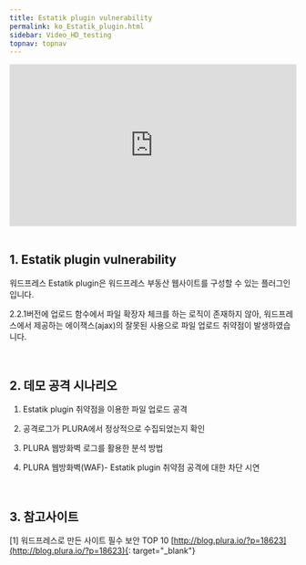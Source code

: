 ```yaml
---
title: Estatik plugin vulnerability
permalink: ko_Estatik_plugin.html
sidebar: Video_HD_testing
topnav: topnav
---
```


<style>.embed-container { position: relative; padding-bottom: 56.25%; height: 0; overflow: hidden; max-width: 100%; } .embed-container iframe, .embed-container object, .embed-container embed { position: absolute; top: 0; left: 0; width: 100%; height: 100%; }</style><div class='embed-container'><iframe src='https://www.youtube.com/embed/fNhVYHjSKdQ' frameborder='0' allowfullscreen></iframe></div>

<br />

## 1. Estatik plugin vulnerability

워드프레스 Estatik plugin은 워드프레스 부동산 웹사이트를 구성할 수 있는 플러그인입니다.

2.2.1버전에 업로드 함수에서 파일 확장자 체크를 하는 로직이 존재하지 않아, 워드프레스에서 제공하는 에이잭스(ajax)의 잘못된 사용으로 파일 업로드 취약점이 발생하였습니다.

<br />

## 2. 데모 공격 시나리오

  1) Estatik plugin 취약점을 이용한 파일 업로드 공격

  2) 공격로그가 PLURA에서 정상적으로 수집되었는지 확인

  3) PLURA 웹방화벽 로그를 활용한 분석 방법 

  4) PLURA 웹방화벽(WAF)- Estatik plugin 취약점 공격에 대한 차단 시연

<br />

## 3. 참고사이트
  
  [1] 워드프레스로 만든 사이트 필수 보안 TOP 10 [http://blog.plura.io/?p=18623](http://blog.plura.io/?p=18623){: target="_blank"}

  